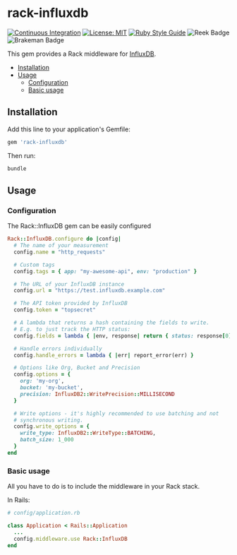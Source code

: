 # rack-influxdb

[![Continuous Integration](https://github.com/heychimpy/rack-influxdb/actions/workflows/test.yml/badge.svg?branch=master)](https://github.com/heychimpy/rack-influxdb/actions/workflows/test.yml)
[![License: MIT](https://img.shields.io/badge/License-MIT-yellow.svg)](https://opensource.org/licenses/MIT)
[![Ruby Style Guide](https://img.shields.io/badge/code_style-rubocop-brightgreen.svg)](https://github.com/rubocop/rubocop)
![Reek Badge](https://img.shields.io/badge/code%20quality-reek-brightgreen?style=flat-square)
![Brakeman Badge](https://img.shields.io/badge/security-brakeman-brightgreen?style=flat-square)

This gem provides a Rack middleware for [InfluxDB](https://github.com/influxdata/influxdb).

- [Installation](#installation)
- [Usage](#usage)
  - [Configuration](#configuration)
  - [Basic usage](#basic-usage)

## Installation

Add this line to your application's Gemfile:

```ruby
gem 'rack-influxdb'
```

Then run:

```ruby
bundle
```

## Usage

### Configuration
The Rack::InfluxDB gem can be easily configured

```ruby
Rack::InfluxDB.configure do |config|
  # The name of your measurement
  config.name = "http_requests"

  # Custom tags
  config.tags = { app: "my-awesome-api", env: "production" }

  # The URL of your InfluxDB instance
  config.url = "https://test.influxdb.example.com"

  # The API token provided by InfluxDB
  config.token = "topsecret"

  # A lambda that returns a hash containing the fields to write.
  # E.g. to just track the HTTP status:
  config.fields = lambda { |env, response| return { status: response[0] } }

  # Handle errors individually
  config.handle_errors = lambda { |err| report_error(err) }

  # Options like Org, Bucket and Precision
  config.options = {
    org: 'my-org',
    bucket: 'my-bucket',
    precision: InfluxDB2::WritePrecision::MILLISECOND
  }

  # Write options - it's highly recommended to use batching and not
  # synchronous writing.
  config.write_options = {
    write_type: InfluxDB2::WriteType::BATCHING,
    batch_size: 1_000
  }
end
```

### Basic usage
All you have to do is to include the middleware in your Rack stack. 

In Rails:

```ruby
# config/application.rb

class Application < Rails::Application
  ...
  config.middleware.use Rack::InfluxDB
end
```
